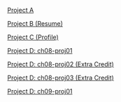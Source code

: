 <html lang="en">
  <p><a href="project3/ch03-proj3.html">Project A</a></p>
  <p><a href="resume/index.html">Project B (Resume)</a></p>
  <p><a href="projectC/index.html">Project C (Profile)</a></p>
  <p><a href="ch08-proj01/ch08-proj01.html">Project D: ch08-proj01</a></p>
  <p><a href="ch08-proj02/ch08-proj02.html">Project D: ch08-proj02 (Extra Credit)</a></p>
  <p><a href="ch08-proj3/ch08-proj3.html">Project D: ch08-proj03 (Extra Credit)</a></p>
  <p><a href="ch09-proj01/ch09-proj01.html">Project D: ch09-proj01</a></p>
